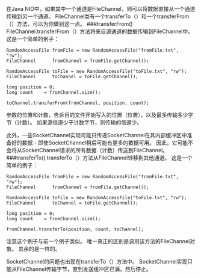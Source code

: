 在Java NIO中，如果其中一个通道是FileChannel，则可以将数据直接从一个通道传输到另一个通道。 FileChannel类有一个transferTo（）和一个transferFrom（）方法，可以为你做到这一点。
###transferFrom()
FileChannel.transferFrom（）方法将来自源通道的数据传输到FileChannel中。 这是一个简单的例子：
```
RandomAccessFile fromFile = new RandomAccessFile("fromFile.txt", "rw");
FileChannel      fromChannel = fromFile.getChannel();

RandomAccessFile toFile = new RandomAccessFile("toFile.txt", "rw");
FileChannel      toChannel = toFile.getChannel();

long position = 0;
long count    = fromChannel.size();

toChannel.transferFrom(fromChannel, position, count);
```
参数的位置和计数，告诉目的文件开始写入的位置（位置），以及最多传输多少字节（计数）。 如果源信道少于计数字节，则传输的信道少。

此外，一些SocketChannel实现可能只传递SocketChannel在其内部缓冲区中准备好的数据 - 即使SocketChannel稍后可能有更多的数据可用。 因此，它可能不会将从SocketChannel请求的所有数据（计数）传送到FileChannel。
###transferTo()
transferTo（）方法从FileChannel转移到其他通道。 这是一个简单的例子：
```
RandomAccessFile fromFile = new RandomAccessFile("fromFile.txt", "rw");
FileChannel      fromChannel = fromFile.getChannel();

RandomAccessFile toFile = new RandomAccessFile("toFile.txt", "rw");
FileChannel      toChannel = toFile.getChannel();

long position = 0;
long count    = fromChannel.size();

fromChannel.transferTo(position, count, toChannel);
```
注意这个例子与前一个例子类似。 唯一真正的区别是调用该方法的FileChannel对象。 其余的是一样的。

SocketChannel的问题也出现在transferTo（）方法中。 SocketChannel实现只能从FileChannel传输字节，直到发送缓冲区已满，然后停止。
